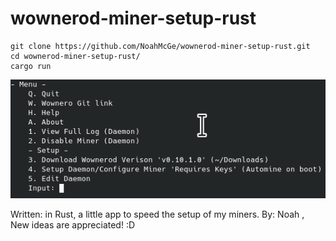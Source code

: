 # wownerod-miner-setup-rust
	git clone https://github.com/NoahMcGe/wownerod-miner-setup-rust.git
	cd wownerod-miner-setup-rust/
	cargo run
![alt text](https://raw.githubusercontent.com/NoahMcGe/wownerod-miner-setup-rust/main/image.png)

Written: in Rust, a little app to speed the setup of my miners.
By: Noah , New ideas are appreciated! :D
